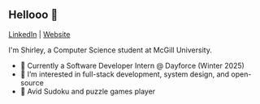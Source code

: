 ## Hellooo 🍐
[LinkedIn](https://linkedin.com/in/shirleydg) | [Website](https://pearjuicee.github.io/shirley-portfolio/)

I'm Shirley, a Computer Science student at McGill University.

- 💼 Currently a Software Developer Intern @ Dayforce (Winter 2025)
- 🌱 I’m interested in full-stack development, system design, and open-source
- 🧠 Avid Sudoku and puzzle games player
